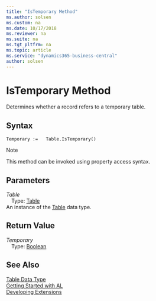 ```yaml
---
title: "IsTemporary Method"
ms.author: solsen
ms.custom: na
ms.date: 10/17/2018
ms.reviewer: na
ms.suite: na
ms.tgt_pltfrm: na
ms.topic: article
ms.service: "dynamics365-business-central"
author: solsen
---
```

[//]: # (START>DO_NOT_EDIT)
[//]: # (IMPORTANT:Do not edit any of the content between here and the END>DO_NOT_EDIT.)
[//]: # (Any modifications should be made in the .xml files in the ModernDev repo.)
# IsTemporary Method
Determines whether a record refers to a temporary table.

## Syntax
```
Temporary :=   Table.IsTemporary()
```
> [!NOTE]  
> This method can be invoked using property access syntax.  

## Parameters
*Table*  
&emsp;Type: [Table](table-data-type.md)  
An instance of the [Table](table-data-type.md) data type.  

## Return Value
*Temporary*  
&emsp;Type: [Boolean](../boolean/boolean-data-type.md)  
  


[//]: # (IMPORTANT: END>DO_NOT_EDIT)
## See Also
[Table Data Type](table-data-type.md)  
[Getting Started with AL](../devenv-get-started.md)  
[Developing Extensions](../devenv-dev-overview.md)